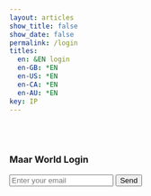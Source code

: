 ```yaml
---
layout: articles
show_title: false
show_date: false
permalink: /login
titles:
  en: &EN login
  en-GB: *EN
  en-US: *EN
  en-CA: *EN
  en-AU: *EN
key: IP
---
```

<br>
<br>

<div class="form-container">
    <h3>Maar World Login</h3>
    <form id="loginForm" class="contact-form">
        <input type="email" id="email" required placeholder="Enter your email" />
        <button type="submit">Send</button>
    </form>
    <p id="message"></p>
    <div id="serverResponse"></div>
    <div id="localStorageContent"></div>
</div>

<script src="https://cdn.jsdelivr.net/npm/magic-sdk@latest/dist/magic.js"></script>
<script>
document.addEventListener('DOMContentLoaded', function() {
    const magic = new Magic('pk_live_C8C6E40CF7E226B5'); // Ensure this is your actual key and it's kept secure

    async function loginUser(email) {
        try {
            console.log('Sending Magic Link...');
            await magic.auth.loginWithMagicLink({ email });

            console.log('Attempting to retrieve Magic token...');
            const magicToken = await magic.user.getIdToken();
            console.log('Retrieved Magic Token:', magicToken);

            if (!magicToken) {
                document.getElementById('message').innerText = "Failed to retrieve Magic token. Please try again.";
                return;
            }

            console.log('Preparing to send fetch request');
            const response = await fetch('http://media.maar.world:3001/api/login', {
                method: 'POST',
                headers: {
                    'Content-Type': 'application/json',
                    'Authorization': magicToken
                },
                body: JSON.stringify({ email })
            });

            console.log('Fetch request sent, waiting for response...');
            console.log('Response status:', response.status);

            const responseBody = await response.text(); // Retrieve the full response body as text
            console.log('Full Response Body:', responseBody); // Print the full response body

            if (!response.ok) {
                const errorMessage = `Authentication failed: ${response.status} - ${response.statusText}`;
                console.error(errorMessage);
                document.getElementById('message').innerText = errorMessage;
                return;
            }

            const data = JSON.parse(responseBody); // Parse the response body as JSON
            console.log('Response data:', data);

            if (!data.token) {
                throw new Error('No token in response data');
            }

            localStorage.setItem('jwtToken', data.token);
            localStorage.setItem('userRole', data.user.role);
            localStorage.setItem('userEmail', data.user.email);
            localStorage.setItem('userName', data.user.username);

           // window.location.href = '/voyage';

        } catch (error) {
            console.error("Login failed:", error);
            document.getElementById('message').innerText = "Login failed: " + error.message;
        }
    }

    document.getElementById('loginForm').addEventListener('submit', function(event) {
        event.preventDefault();
        const email = document.getElementById('email').value;
        loginUser(email);
    });
});
</script>
